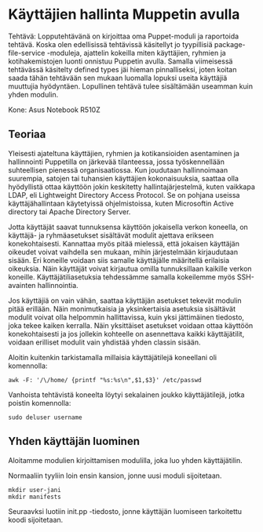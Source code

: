 # Käyttäjien hallinta Muppetin avulla

Tehtävä: Lopputehtävänä on kirjoittaa oma Puppet-moduli ja raportoida tehtävä. Koska olen edellisissä tehtävissä käsitellyt
jo tyypillisiä package-file-service -moduleja, ajattelin kokeilla miten käyttäjien, ryhmien ja kotihakemistojen luonti 
onnistuu Puppetin avulla. Samalla viimeisessä tehtävässä käsitelty defined types jäi hieman pinnalliseksi, joten koitan 
saada tähän tehtävään sen mukaan luomalla lopuksi useita käyttäjiä muuttujia hyödyntäen. Lopullinen tehtävä tulee sisältämään
useamman kuin yhden modulin.

Kone: Asus Notebook R510Z

## Teoriaa

Yleisesti ajateltuna käyttäjien, ryhmien ja kotikansioiden asentaminen ja hallinnointi Puppetilla on järkevää tilanteessa, jossa
työskennellään suhteellisen pienessä organisaatiossa. Kun joudutaan hallinnoimaan suurempia, satojen tai tuhansien käyttäjien
kokonaisuuksia, saattaa olla hyödyllistä ottaa käyttöön jokin keskitetty hallintajärjestelmä, kuten vaikkapa LDAP, eli Lightweight
Directory Access Protocol. Se on pohjana useissa käyttäjähallintaan käytetyissä ohjelmistoissa, kuten Microsoftin Active 
directory tai Apache Directory Server.

Jotta käyttäjät saavat tunnuksensa käyttöön jokaisella verkon koneella, on käyttäjä- ja ryhmäasetukset sisältävät modulit
ajettava erikseen konekohtaisesti. Kannattaa myös pitää mielessä, että jokaisen käyttäjän oikeudet voivat vaihdella sen mukaan, 
mihin järjestelmään kirjaudutaan sisään. Eri koneille voidaan siis samalle käyttäjälle määritellä erilaisia oikeuksia. Näin 
käyttäjät voivat kirjautua omilla tunnuksillaan kaikille verkon koneille. Käyttäjätiliasetuksia tehdessämme samalla kokeilemme
myös SSH-avainten hallinnointia. 

Jos käyttäjiä on vain vähän, saattaa käyttäjän asetukset tekevät modulin pitää erillään. Näin monimutkaisia ja yksinkertaisia
asetuksia sisältävät modulit voivat olla helpommin hallittavissa, kuin yksi jättimäinen tiedosto, joka tekee kaiken kerralla. Näin
yksittäiset asetukset voidaan ottaa käyttöön konekohtaisesti ja jos jollekin kohteelle on asennettava kaikki käyttäjätilit,
voidaan erilliset modulit vain yhdistää yhden classin sisään.

Aloitin kuitenkin tarkistamalla millaisia käyttäjätilejä koneellani oli komennolla:

    awk -F: '/\/home/ {printf "%s:%s\n",$1,$3}' /etc/passwd
    
Vanhoista tehtävistä koneelta löytyi sekalainen joukko käyttäjätilejä, jotka poistin komennolla:

    sudo deluser username


## Yhden käyttäjän luominen
Aloitamme modulien kirjoittamisen modulilla, joka luo yhden käyttäjätilin.

Normaaliin tyyliin loin ensin kansion, jonne uusi moduli sijoitetaan.

    mkdir user-jani
    mkdir manifests
    
Seuraavksi luotiin init.pp -tiedosto, jonne käyttäjän luomiseen tarkoitettu koodi sijoitetaan.


  
    




